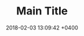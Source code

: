 ---
layout: post
image:  "https://cl.ly/430l0z2t082h/eberhard-grossgasteiger-536641.jpg"
date:   2018-02-03 13:09:42 +0400
title:  "Main Title"
description: "Subtitle here about something"
---